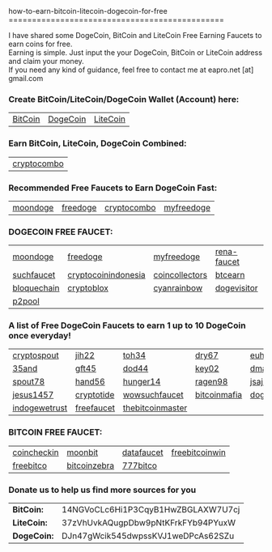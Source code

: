 <html>
how-to-earn-bitcoin-litecoin-dogecoin-for-free
==============================================

I have shared some DogeCoin, BitCoin and LiteCoin Free Earning Faucets to earn coins for free.<br>
Earning is simple. Just input the your DogeCoin, BitCoin or LiteCoin address and claim your money.<br>
If you need any kind of guidance, feel free to contact me at eapro.net [at] gmail.com<br>

<h3>Create BitCoin/LiteCoin/DogeCoin Wallet (Account) here:</h3>
<table>
<tr>
<td><a href="https://blockchain.info/wallet/new">BitCoin</a></td><td><a href="https://my.dogechain.info/#/overview">DogeCoin</a></td><td><a href="https://block.io/users/sign_up">LiteCoin</a></td>
</tr>
</table>

<h3>Earn BitCoin, LiteCoin, DogeCoin Combined:</h3>
<table>
<tr>
<td><a href="http://www.cryptocombo.com/?a=2907 EVERY HOUR">cryptocombo</a></td>
</tr>
</table>

<h3>Recommended Free Faucets to Earn DogeCoin Fast:</h3>
<table width="100%">
<tr>
<td><a href="http://moondoge.co.in/?ref=32d2e46d5e50">moondoge</a></td>
<td><a href="http://freedoge.co.in/?r=98513">freedoge</a></td>
<td><a href="http://www.cryptocombo.com/?a=2907">cryptocombo</a></td>
<td><a href="http://myfreedoge.com/?r=11828">myfreedoge</a></td>
</tr>
</table>

<h3>DOGECOIN FREE FAUCET:</h3>
<table width="100%">
<tr>
<td><a href="http://moondoge.co.in/?ref=32d2e46d5e50 EVERY 5 MINUTE">moondoge</a></td>
<td><a href="http://freedoge.co.in/?r=98513 EVERY HOUR">freedoge</a></td>
<td><a href="http://myfreedoge.com/?r=11828">myfreedoge</a></td>
<td><a href="http://doge.rena-faucet.com/index.php?id=28966 EVERY HOUR">rena-faucet</a></td>
<td><a href="http://wow.bitcoinproject.net/ EVERY HOUR">bitcoinproject</a></td>
</tr>
<tr>
<td><a href="http://suchfaucet.nf-soft.cz/index.php EVERY HOUR">suchfaucet</a></td>
<td><a href="http://cryptocoinindonesia.org/doge/faucet/?r=DHYvPfQkPpsr7U3oszKUNzWGqFAV3oDd3k">cryptocoinindonesia</a></td>
<td><a href="http://dogecoins.coincollectors.info/?id=1550">coincollectors</a></td>
<td><a href="http://doge.btcearn.ml/?r=DHYvPfQkPpsr7U3oszKUNzWGqFAV3oDd3k">btcearn</a></td>
<td><a href="http://www.cryptofaucets.co/dogecoin?r=DJn47gWcik545dwpssKVJ1weDPcAs62SZu">cryptofaucets</a></td>
</tr>
<tr>
<td><a href="http://doge.bloquechain.com/?r=DJn47gWcik545dwpssKVJ1weDPcAs62SZu">bloquechain</a></td>
<td><a href="http://www.cryptoblox.com/faucets/DogeCoin/?r=DJn47gWcik545dwpssKVJ1weDPcAs62SZu">cryptoblox</a></td>
<td><a href="http://www.cyanrainbow.com/?id=364393">cyanrainbow</a></td>
<td><a href="http://www.dogevisitor.tk/?r=6080">dogevisitor</a></td>
<td><a href="http://doge.gmathews.com">gmathews</a></td>
</tr>
<tr>
<td><a href="http://dogecoin-p2pool.com:8080/">p2pool</a></td>
<td></td>
<td></td>
<td></td>
<td></td>
</tr>
</table>

<h3>A list of Free DogeCoin Faucets to earn 1 up to 10 DogeCoin once everyday!</h3>
<table>
<tr>
<td><a href="http://cryptospout.com/faucet.php?coin=DOGE&id=1270">cryptospout</a></td>
<td><a href="http://jih22.us/faucet.php?coin=DOGE">jih22</a></td>
<td><a href="http://toh34.us/faucet.php?coin=DOGE">toh34</a></td>
<td><a href="http://dry67.us/faucet.php?coin=DOGE">dry67</a></td>
<td><a href="http://euh55.us/faucet.php?coin=DOGE">euh55</a></td>
</tr>
<tr>
<td><a href="http://35and.us/faucet.php?coin=DOGE">35and</a></td>
<td><a href="http://gft45.us/faucet.php?coin=DOGE">gft45</a></td>
<td><a href="http://dod44.us/faucet.php?coin=DOGE">dod44</a></td>
<td><a href="http://key02.us/faucet.php?coin=DOGE">key02</a></td>
<td><a href="http://dmadma.us/faucet.php?coin=DOGE">dmadma</a></td>
</tr>
<tr>
<td><a href="http://spout78.us/faucet.php?coin=DOGE">spout78</a></td>
<td><a href="http://hand56.us/faucet.php?coin=DOGE">hand56</a></td>
<td><a href="http://hunger14.us/faucet.php?coin=DOGE">hunger14</a></td>
<td><a href="http://ragen98.us/faucet.php?coin=DOGE">ragen98</a></td>
<td><a href="http://jsajsa.us/faucet.php?coin=DOGE">jsajsa</a></td>
</tr>
<tr>
<td><a href="http://jesus1457.com/faucet.php?coin=DOGE">jesus1457</a></td>
<td><a href="http://cryptotide.com/faucet.php?coin=DOGE">cryptotide</a></td>
<td><a href="http://wowsuchfaucet.com.ar/">wowsuchfaucet</a></td>
<td><a href="http://bitcoinmafia.com/bitcoin-mafias-free-dogecoin-faucet/">bitcoinmafia</a></td>
<td><a href="http://dogedroppings.com/">dogedroppings</a></td>
</tr>
<tr>
<td><a href="http://indogewetrust.com/">indogewetrust</a></td>
<td><a href="http://doge.freefaucet.com.ar/">freefaucet</a></td>
<td><a href="http://www.thebitcoinmaster.com/dogecoin/">thebitcoinmaster</a></td>
<td></td>
<td></td>
</tr>
</table>

<h3>BITCOIN FREE FAUCET:</h3>
<table>
<tr>
<td><a href="http://coincheckin.com/?r=98de7a3ffa EVERY 5 MINUTE">coincheckin</a></td>
<td><a href="http://moonbit.co.in/?ref=66433a0a9954 EVERY 5 MINUTE">moonbit</a></td>
<td><a href="https://datafaucet.info/?id=632467 EVERY HOUR">datafaucet</a></td>
<td><a href="http://freebitcoinwin.com/?r=57614 EVERY HOUR">freebitcoinwin</a></td>
</tr>
<tr>
<td><a href="http://freebitco.in/?r=839239 EVERY HOUR">freebitco</a></td>
<td><a href="http://faucet.bitcoinzebra.com/?ref=e201e394059e EVERY HOUR">bitcoinzebra</a></td>
<td><a href="https://777bitco.in/?Referrer=62703 EVERY HOUR">777bitco</a></td>
<td></td>
</tr>
</table>

<h3>Donate us to help us find more sources for you</h3>
<table>
<tr><td><b>BitCoin:</b></td><td>14NGVoCLc6Hi1P3CqyB1HwZBGLAXW7U7cj</td></tr>
<tr><td><b>LiteCoin:</b></td><td>37zVhUvkAQugpDbw9pNtKFrkFYb94PYuxW</td></tr>
<tr><td><b>DogeCoin:</b></td><td>DJn47gWcik545dwpssKVJ1weDPcAs62SZu</td></tr>
</table>
